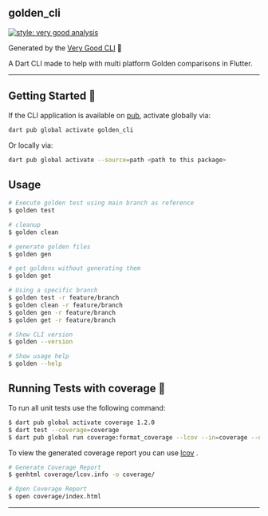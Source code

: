 ## golden_cli

[![style: very good analysis][very_good_analysis_badge]][very_good_analysis_link]

Generated by the [Very Good CLI][very_good_cli_link] 🤖

A Dart CLI made to help with multi platform Golden comparisons in Flutter.

---

## Getting Started 🚀

If the CLI application is available on [pub](https://pub.dev), activate globally via:

```sh
dart pub global activate golden_cli
```

Or locally via:

```sh
dart pub global activate --source=path <path to this package>
```

## Usage

```sh
# Execute golden test using main branch as reference
$ golden test

# cleanup
$ golden clean

# generate golden files
$ golden gen

# get goldens without generating them
$ golden get

# Using a specific branch
$ golden test -r feature/branch
$ golden clean -r feature/branch
$ golden gen -r feature/branch
$ golden get -r feature/branch

# Show CLI version
$ golden --version

# Show usage help
$ golden --help
```

## Running Tests with coverage 🧪

To run all unit tests use the following command:

```sh
$ dart pub global activate coverage 1.2.0
$ dart test --coverage=coverage
$ dart pub global run coverage:format_coverage --lcov --in=coverage --out=coverage/lcov.info
```

To view the generated coverage report you can use [lcov](https://github.com/linux-test-project/lcov)
.

```sh
# Generate Coverage Report
$ genhtml coverage/lcov.info -o coverage/

# Open Coverage Report
$ open coverage/index.html
```

---

[very_good_analysis_badge]: https://img.shields.io/badge/style-very_good_analysis-B22C89.svg
[very_good_analysis_link]: https://pub.dev/packages/very_good_analysis
[very_good_cli_link]: https://github.com/VeryGoodOpenSource/very_good_cli
